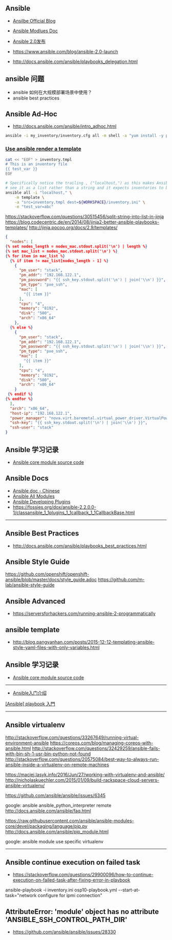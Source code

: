 ## Ansible

* [Ansilbe Official Blog](https://www.ansible.com/blog/)
* [Ansible Modlues Doc](http://docs.ansible.com/ansible/list_of_all_modules.html)
* [Ansible 2.0发布](http://www.infoq.com/cn/news/2016/02/ansible-2-released)
* https://www.ansible.com/blog/ansible-2.0-launch

* http://docs.ansible.com/ansible/playbooks_delegation.html


## ansible 问题

* ansible 如何在大规模部署场景中使用？
* ansible best practices

## Ansible Ad-Hoc

* http://docs.ansible.com/ansible/intro_adhoc.html

```bash
ansible -i my_inventory/inventory.cfg all -m shell -a "yum install -y python-netaddr"
```


### [Use ansible render a template](https://stackoverflow.com/questions/33970427/render-a-template-from-command-line-using-ansible)

```bash
cat << "EOF" > inventory.tmpl
# This is an inventory file
{{ test_var }}
EOF

# Specifically notice the trailing , ("localhost,") as this makes Ansible
# see it as a list rather than a string and it expects inventories to be lists.
ansible all -i "localhost," \
    -m template \
    -a "src=inventory.tmpl dest=${WORKSPACE}/inventory.ini" \
    -e "test_var=abc"
```

https://stackoverflow.com/questions/30515456/split-string-into-list-in-jinja
https://blog.codecentric.de/en/2014/08/jinja2-better-ansible-playbooks-templates/
http://jinja.pocoo.org/docs/2.9/templates/

```json
{
  "nodes": [
{% set nodes_length = nodes_mac.stdout.split('\n') | length %}
{% set mac_list = nodes_mac.stdout.split('\n') %}
{% for item in mac_list %}
  {% if item != mac_list[nodes_length - 1] %}
    {
      "pm_user": "stack",
      "pm_addr": "192.168.122.1",
      "pm_password": "{{ ssh_key.stdout.split('\n') | join('\\n') }}",
      "pm_type": "pxe_ssh",
      "mac": [
        "{{ item }}"
      ],
      "cpu": "4",
      "memory": "8192",
      "disk": "500",
      "arch": "x86_64"
    },
  {% else %}
    {
      "pm_user": "stack",
      "pm_addr": "192.168.122.1",
      "pm_password": "{{ ssh_key.stdout.split('\n') | join('\\n') }}",
      "pm_type": "pxe_ssh",
      "mac": [
        "{{ item }}"
      ],
      "cpu": "4",
      "memory": "8192",
      "disk": "500",
      "arch": "x86_64"
    }
 {% endif %}
{% endfor %}
  ],
  "arch": "x86_64",
  "host-ip": "192.168.122.1",
  "power_manager": "nova.virt.baremetal.virtual_power_driver.VirtualPowerManager",
  "ssh-key": "{{ ssh_key.stdout.split('\n') | join('\\n') }}",
  "ssh-user": "stack"
}
```

## Ansible 学习记录

* [Ansible core module source code](https://github.com/ansible/ansible-modules-core/)

## Ansible Docs

* [Ansible doc - Chinese](http://ansible-tran.readthedocs.io/en/latest/docs/intro.html)
* [Ansible All Modules](http://docs.ansible.com/ansible/list_of_all_modules.html)
* [Ansible Developing Plugins](https://docs.ansible.com/ansible/dev_guide/developing_plugins.html)
* https://fossies.org/dox/ansible-2.2.0.0-1/classansible_1_1plugins_1_1callback_1_1CallbackBase.html

---

## Ansible Best Practices

* http://docs.ansible.com/ansible/playbooks_best_practices.html

## Ansible Style Guide

https://github.com/openshift/openshift-ansible/blob/master/docs/style_guide.adoc
https://github.com/m-lab/ansible-style-guide

## Ansible Advanced

* https://serversforhackers.com/running-ansible-2-programmatically

## ansible template 

* http://blog.pangyanhan.com/posts/2015-12-12-templating-ansible-style-yaml-files-with-only-variables.html


## Ansible 学习记录

* [Ansible core module source code](https://github.com/ansible/ansible-modules-core/)

---

* [Ansible入门介绍](http://zylhz.com/?p=107)

[[Ansible] playbook 入門](http://godleon.github.io/blog/2015/03/26/ansible-playbooks-tutorial-1)


---
## Ansible virtualenv

http://stackoverflow.com/questions/33267649/running-virtual-environment-ansible
https://coreos.com/blog/managing-coreos-with-ansible.html
http://stackoverflow.com/questions/32429259/ansible-fails-with-bin-sh-1-usr-bin-python-not-found
http://stackoverflow.com/questions/20575084/best-way-to-always-run-ansible-inside-a-virtualenv-on-remote-machines

https://maciej.lasyk.info/2016/Jun/27/working-with-virtualenv-and-ansible/
http://nicholaskuechler.com/2015/01/09/build-rackspace-cloud-servers-ansible-virtualenv/

https://github.com/ansible/ansible/issues/6345



google: ansible ansible_python_interpreter remote
http://docs.ansible.com/ansible/faq.html

https://raw.githubusercontent.com/ansible/ansible-modules-core/devel/packaging/language/pip.py
http://docs.ansible.com/ansible/pip_module.html

google: ansible module use specific virtualenv

---
## Ansible continue execution on failed task

* https://stackoverflow.com/questions/29900096/how-to-continue-execution-on-failed-task-after-fixing-error-in-playbook

ansible-playbook -i inventory.ini osp10-playbook.yml --start-at-task="network configure for ipmi connection"


## AttributeError: 'module' object has no attribute 'ANSIBLE_SSH_CONTROL_PATH_DIR' 

* https://github.com/ansible/ansible/issues/28330

